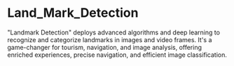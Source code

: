 # Land_Mark_Detection
"Landmark Detection" deploys advanced algorithms and deep learning to recognize and categorize landmarks in images and video frames. It's a game-changer for tourism, navigation, and image analysis, offering enriched experiences, precise navigation, and efficient image classification.

